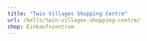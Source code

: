 ```yaml
---
title: "Twin Villages Shopping Centre"
url: /kells/twin-villages-shopping-centre/
shop: Einkaufszentrum
---
```

